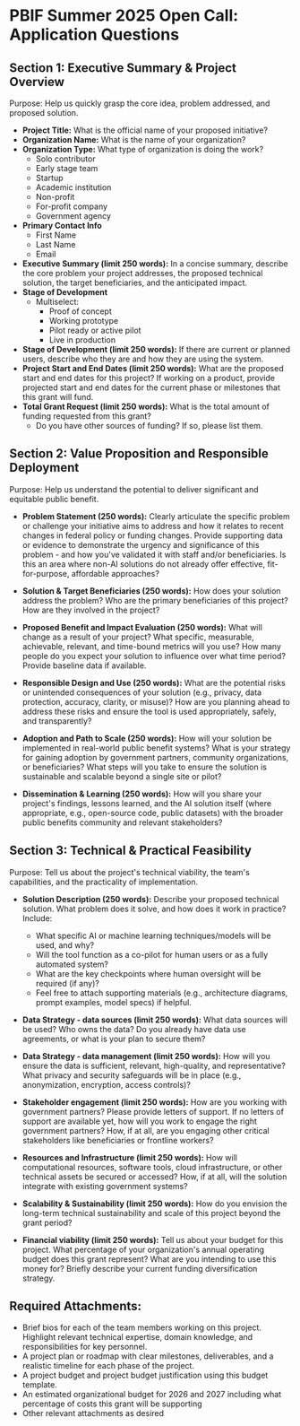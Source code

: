 # PBIF Summer 2025 Open Call: Application Questions

## Section 1: Executive Summary & Project Overview
Purpose: Help us quickly grasp the core idea, problem addressed, and proposed solution.

- **Project Title:** What is the official name of your proposed initiative?
- **Organization Name:** What is the name of your organization?
- **Organization Type:** What type of organization is doing the work?
  - Solo contributor
  - Early stage team
  - Startup
  - Academic institution
  - Non-profit
  - For-profit company
  - Government agency
- **Primary Contact Info**
  - First Name
  - Last Name
  - Email
- **Executive Summary (limit 250 words):** In a concise summary, describe the core problem your project addresses, the proposed technical solution, the target beneficiaries, and the anticipated impact.
- **Stage of Development**
  - Multiselect:
    - Proof of concept
    - Working prototype
    - Pilot ready or active pilot
    - Live in production
- **Stage of Development (limit 250 words):** If there are current or planned users, describe who they are and how they are using the system.
- **Project Start and End Dates (limit 250 words):** What are the proposed start and end dates for this project? If working on a product, provide projected start and end dates for the current phase or milestones that this grant will fund.
- **Total Grant Request (limit 250 words):** What is the total amount of funding requested from this grant?
  - Do you have other sources of funding? If so, please list them.

## Section 2: Value Proposition and Responsible Deployment
Purpose: Help us understand the potential to deliver significant and equitable public benefit.

- **Problem Statement (250 words):** Clearly articulate the specific problem or challenge your initiative aims to address and how it relates to recent changes in federal policy or funding changes. Provide supporting data or evidence to demonstrate the urgency and significance of this problem - and how you've validated it with staff and/or beneficiaries. Is this an area where non-AI solutions do not already offer effective, fit-for-purpose, affordable approaches?

- **Solution & Target Beneficiaries (250 words):** How does your solution address the problem? Who are the primary beneficiaries of this project? How are they involved in the project?

- **Proposed Benefit and Impact Evaluation (250 words):** What will change as a result of your project? What specific, measurable, achievable, relevant, and time-bound metrics will you use? How many people do you expect your solution to influence over what time period? Provide baseline data if available.

- **Responsible Design and Use (250 words):** What are the potential risks or unintended consequences of your solution (e.g., privacy, data protection, accuracy, clarity, or misuse)? How are you planning ahead to address these risks and ensure the tool is used appropriately, safely, and transparently?

- **Adoption and Path to Scale (250 words):** How will your solution be implemented in real-world public benefit systems? What is your strategy for gaining adoption by government partners, community organizations, or beneficiaries? What steps will you take to ensure the solution is sustainable and scalable beyond a single site or pilot?

- **Dissemination & Learning (250 words):** How will you share your project's findings, lessons learned, and the AI solution itself (where appropriate, e.g., open-source code, public datasets) with the broader public benefits community and relevant stakeholders?

## Section 3: Technical & Practical Feasibility
Purpose: Tell us about the project's technical viability, the team's capabilities, and the practicality of implementation.

- **Solution Description (250 words):** Describe your proposed technical solution. What problem does it solve, and how does it work in practice? Include:
  - What specific AI or machine learning techniques/models will be used, and why?
  - Will the tool function as a co-pilot for human users or as a fully automated system?
  - What are the key checkpoints where human oversight will be required (if any)?
  - Feel free to attach supporting materials (e.g., architecture diagrams, prompt examples, model specs) if helpful.

- **Data Strategy - data sources (limit 250 words):** What data sources will be used? Who owns the data? Do you already have data use agreements, or what is your plan to secure them?

- **Data Strategy - data management (limit 250 words):** How will you ensure the data is sufficient, relevant, high-quality, and representative? What privacy and security safeguards will be in place (e.g., anonymization, encryption, access controls)?

- **Stakeholder engagement (limit 250 words):** How are you working with government partners? Please provide letters of support. If no letters of support are available yet, how will you work to engage the right government partners? How, if at all, are you engaging other critical stakeholders like beneficiaries or frontline workers?

- **Resources and Infrastructure (limit 250 words):** How will computational resources, software tools, cloud infrastructure, or other technical assets be secured or accessed? How, if at all, will the solution integrate with existing government systems?

- **Scalability & Sustainability (limit 250 words):** How do you envision the long-term technical sustainability and scale of this project beyond the grant period?

- **Financial viability (limit 250 words):** Tell us about your budget for this project. What percentage of your organization's annual operating budget does this grant represent? What are you intending to use this money for? Briefly describe your current funding diversification strategy.

## Required Attachments:
- Brief bios for each of the team members working on this project. Highlight relevant technical expertise, domain knowledge, and responsibilities for key personnel.
- A project plan or roadmap with clear milestones, deliverables, and a realistic timeline for each phase of the project.
- A project budget and project budget justification using this budget template.
- An estimated organizational budget for 2026 and 2027 including what percentage of costs this grant will be supporting
- Other relevant attachments as desired